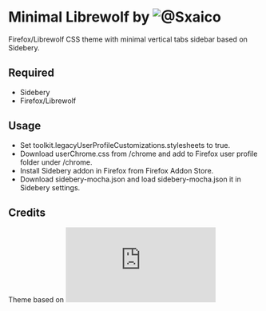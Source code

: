 # Minimal Librewolf by ![@Sxaico]()
<p>
Firefox/Librewolf CSS theme with minimal vertical tabs sidebar based on Sidebery.
</p>

## Required
- Sidebery
- Firefox/Librewolf

## Usage
- Set toolkit.legacyUserProfileCustomizations.stylesheets to true.
- Download userChrome.css from /chrome and add to Firefox user profile folder under /chrome.
- Install Sidebery addon in Firefox from Firefox Addon Store.
- Download sidebery-mocha.json and load sidebery-mocha.json it in Sidebery settings.

## Credits
Theme based on ![zayihu Minimal-Arc](https://github.com/zayihu/Minimal-Arc/blob/main/README.md?plain=1)

